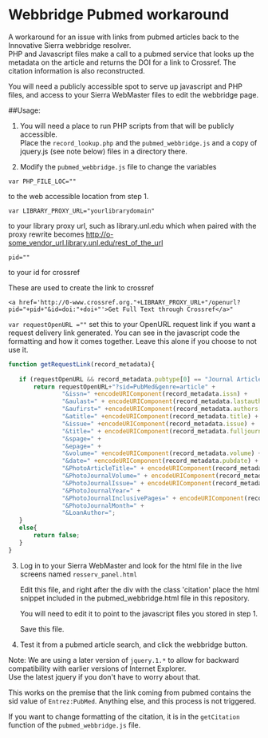 # Webbridge Pubmed workaround

A workaround for an issue with links from pubmed articles back to the Innovative Sierra webbridge resolver.  
PHP and Javascript files make a call to a pubmed service that looks up the metadata on the article and returns
the DOI for a link to Crossref.  The citation information is also reconstructed.

You will need a publicly accessible spot to serve up javascript and PHP files, and access to your Sierra WebMaster files
to edit the webbridge page.

##Usage:

1. You will need a place to run PHP scripts from that will be publicly accessible.  
Place the `record_lookup.php` and the `pubmed_webbridge.js` and a copy of jquery.js (see note below) files in a directory there.

2. Modify the `pubmed_webbridge.js` file to change the variables

  `var PHP_FILE_LOC=""`

  to the web accessible location from step 1.  
   
  `var LIBRARY_PROXY_URL="yourlibrarydomain"`
  
  to your library proxy url, such as library.unl.edu which when paired with the proxy rewrite becomes
  http://o-some_vendor_url.library.unl.edu/rest_of_the_url
  
  `pid=""`
  
  to your id for crossref
  
  These are used to create the link to crossref 
  
  `<a href='http://0-www.crossref.org."+LIBRARY_PROXY_URL+"/openurl?pid="+pid+"&id=doi:"+doi+"'>Get Full Text through Crossref</a>"`
  
  `var requestOpenURL =""`
   set this to your OpenURL request link if you want a request delivery link generated.  You can see in the javascript code the formatting and how it comes together.  Leave this alone if you choose to not use it.
   
 ```javascript
 function getRequestLink(record_metadata){
	
	if (requestOpenURL && record_metadata.pubtype[0] == "Journal Article"){
		return requestOpenURL+"?sid=PubMed&genre=article" +
				"&issn=" +encodeURIComponent(record_metadata.issn) +
				"&aulast=" + encodeURIComponent(record_metadata.lastauthor) +
				"&aufirst=" +encodeURIComponent(record_metadata.authors[0].name) +
				"&atitle=" +encodeURIComponent(record_metadata.title) +
				"&issue=" +encodeURIComponent(record_metadata.issue) + 
				"&title=" + encodeURIComponent(record_metadata.fulljournalname) + 
				"&spage=" +
				"&epage=" +
				"&volume=" +encodeURIComponent(record_metadata.volume) +
				"&date=" +encodeURIComponent(record_metadata.pubdate) +
				"&PhotoArticleTitle=" + encodeURIComponent(record_metadata.title) +
				"&PhotoJournalVolume=" + encodeURIComponent(record_metadata.volume)+
				"&PhotoJournalIssue=" + encodeURIComponent(record_metadata.issue) +
				"&PhotoJournalYear=" +
				"&PhotoJournalInclusivePages=" + encodeURIComponent(record_metadata.pages) +
				"&PhotoJournalMonth=" +
				"&LoanAuthor=";
	}
	else{
		return false;
	}
}
```  

3.  Log in to your Sierra WebMaster and look for the html file in the live screens named `resserv_panel.html`

    Edit this file, and right after the div with the class 'citation' place the html snippet included in the pubmed_webbridge.html
    file in this repository.  
    
    You will need to edit it to point to the javascript files you stored in step 1.
    
    Save this file.
    
4. Test it from a pubmed article search, and click the webbridge button.


Note: We are using a later version of `jquery.1.*`  to allow for backward compatibility with earlier versions of Internet Explorer.  
Use the latest jquery if you don't have to worry about that.

This works on the premise that the link coming from pubmed contains the sid value of `Entrez:PubMed`.  Anything else, and this process is not triggered.

If you want to change formatting of the citation, it is in the `getCitation` function of the `pubmed_webbridge.js` file.  

